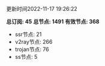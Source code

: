 更新时间2022-11-17 19:26:22

**总订阅: 45**
**总节点: 1491**
**有效节点: 368**
- ssr节点: 21
- v2ray节点: 266
- trojan节点: 76
- ss节点: 5
